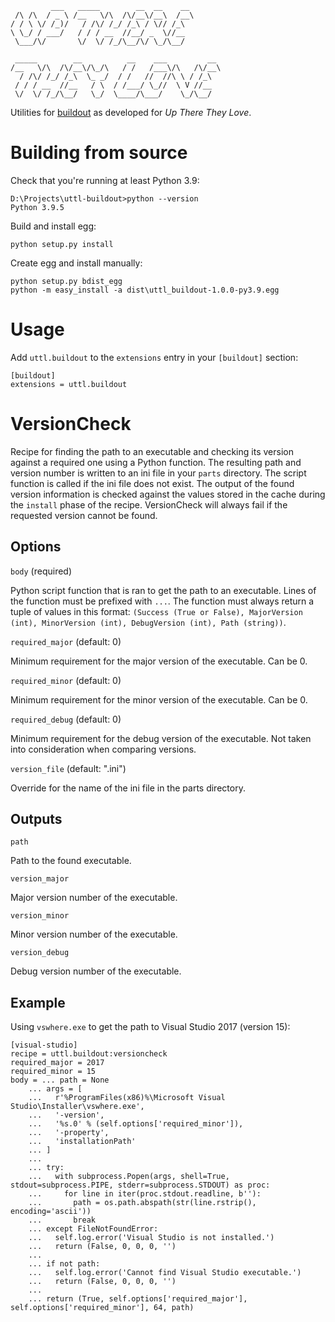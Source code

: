              ___   _____        __  __    __       
     /\ /\  / _ \ /__   \/\  /\/__\/__\  /__\      
    / / \ \/ /_)/   / /\/ /_/ /_\ / \// /_\        
    \ \_/ / ___/   / / / __  //__/ _  \//__        
     \___/\/       \/  \/ /_/\__/\/ \_/\__/        
                                                   
     _____        __          __    ___         __ 
    /__   \/\  /\/__\/\_/\   / /   /___\/\   /\/__\
      / /\/ /_/ /_\  \_ _/  / /   //  //\ \ / /_\  
     / / / __  //__   / \  / /___/ \_//  \ V //__  
     \/  \/ /_/\__/   \_/  \____/\___/    \_/\__/  

Utilities for [buildout](buildout.org/) as developed for *Up There They Love*.

# Building from source

Check that you're running at least Python 3.9:

    D:\Projects\uttl-buildout>python --version
    Python 3.9.5

Build and install egg:

    python setup.py install

Create egg and install manually:

    python setup.py bdist_egg
    python -m easy_install -a dist\uttl_buildout-1.0.0-py3.9.egg

# Usage

Add `uttl.buildout` to the `extensions` entry in your `[buildout]` section:

    [buildout]
    extensions = uttl.buildout

# VersionCheck

Recipe for finding the path to an executable and checking its version against a required one using a Python function. The resulting path and version number is written to an ini file in your `parts` directory. The script function is called if the ini file does not exist. The output of the found version information is checked against the values stored in the cache during the `install` phase of the recipe. VersionCheck will always fail if the requested version cannot be found.

## Options

``body`` (required)

  Python script function that is ran to get the path to an executable. Lines of the function must be prefixed with `...`. The function must always return a tuple of values in this format: `(Success (True or False), MajorVersion (int), MinorVersion (int), DebugVersion (int), Path (string))`.

``required_major`` (default: 0)

  Minimum requirement for the major version of the executable. Can be 0.

``required_minor`` (default: 0)

  Minimum requirement for the minor version of the executable. Can be 0.

``required_debug`` (default: 0)

  Minimum requirement for the debug version of the executable. Not taken into consideration when comparing versions.

``version_file`` (default: "<name>.ini")

  Override for the name of the ini file in the parts directory.

## Outputs

``path``

  Path to the found executable.

``version_major``

  Major version number of the executable.

``version_minor``

  Minor version number of the executable.

``version_debug``

  Debug version number of the executable.

## Example

Using `vswhere.exe` to get the path to Visual Studio 2017 (version 15):

    [visual-studio]
    recipe = uttl.buildout:versioncheck
    required_major = 2017
    required_minor = 15
    body = ... path = None
        ... args = [ 
        ...   r'%ProgramFiles(x86)%\Microsoft Visual Studio\Installer\vswhere.exe',
        ...   '-version',
        ...   '%s.0' % (self.options['required_minor']),
        ...   '-property',
        ...   'installationPath'
        ... ]
        ...
        ... try:
        ...   with subprocess.Popen(args, shell=True, stdout=subprocess.PIPE, stderr=subprocess.STDOUT) as proc:
        ...     for line in iter(proc.stdout.readline, b''):
        ...       path = os.path.abspath(str(line.rstrip(), encoding='ascii'))
        ...       break
        ... except FileNotFoundError:
        ...   self.log.error('Visual Studio is not installed.')
        ...   return (False, 0, 0, 0, '')
        ...
        ... if not path:
        ...   self.log.error('Cannot find Visual Studio executable.')
        ...   return (False, 0, 0, 0, '')
        ...
        ... return (True, self.options['required_major'], self.options['required_minor'], 64, path)

